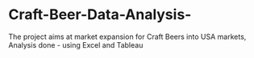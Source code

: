 # Craft-Beer-Data-Analysis-
The project aims at market expansion for Craft Beers into USA markets, Analysis done - using Excel and Tableau
